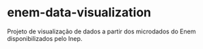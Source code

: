 # enem-data-visualization
Projeto de visualização de dados a partir dos microdados do Enem disponibilizados pelo Inep.
